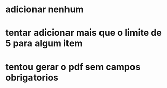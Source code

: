 # adicionar nenhum

# tentar adicionar mais que o limite de 5 para algum item

# tentou gerar o pdf sem campos obrigatorios
